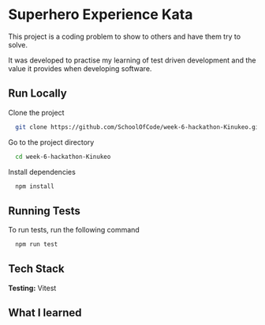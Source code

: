 # Superhero Experience Kata

This project is a coding problem to show to others and have them try to solve.

It was developed to practise my learning of test driven development and the value it provides when developing software.

## Run Locally

Clone the project

```bash
  git clone https://github.com/SchoolOfCode/week-6-hackathon-Kinukeo.git
```

Go to the project directory

```bash
  cd week-6-hackathon-Kinukeo
```

Install dependencies

```bash
  npm install
```

## Running Tests

To run tests, run the following command

```bash
  npm run test
```

## Tech Stack

**Testing:** Vitest

## What I learned
